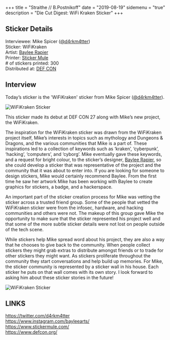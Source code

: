 +++ 
title = "Straithe // B.Postnikoff"
date = "2019-08-19"
sidemenu = "true"
description = "Die Cut Digest: WiFi Kraken Sticker"
+++

## Sticker Details
Interviewee: Mike Spicer ([@d4rkm4tter](https://twitter.com/d4rkm4tter))  
Sticker: WiFiKraken  
Artist: [Baylee Rapier](https://www.instagram.com/bayleearts/)  
Printer: [Sticker Mule](https://www.stickermule.com/)  
\# of stickers printed: 300  
Distributed at: [DEF CON](https://www.defcon.org/)  

## Interview  
Today’s sticker is the 'WiFiKraken' sticker from Mike Spicer ([@d4rkm4tter](https://twitter.com/d4rkm4tter)).

![WiFiKraken Sticker](/images/sticker-wifikraken.png)

This sticker made its debut at DEF CON 27 along with Mike’s new project, the WiFiKraken.

The inspiration for the WiFiKraken sticker was drawn from the WiFiKraken project itself, Mike’s interests in topics such as mythology and Dungeons & Dragons, and the various communities that Mike is a part of. These inspirations led to a collection of keywords such as ‘kraken’, ‘cyberpunk’, ‘hacking’, ‘computers’, and ‘cyborg’. Mike eventually gave these keywords, and a request for bright colour, to the sticker’s designer, [Baylee Rapier](https://www.instagram.com/bayleearts/), so she could develop a sticker that was representative of the project and the community that it was about to enter into. If you are looking for someone to design stickers, Mike would certainly recommend Baylee. From the first time he saw her artwork Mike has been working with Baylee to create graphics for stickers, a badge, and a hackerspace.

An important part of the sticker creation process for Mike was vetting the sticker across a trusted friend group. Some of the people that vetted the WiFiKraken sticker were from the infosec, hardware, and hacking communities and others were not. The makeup of this group gave Mike the opportunity to make sure that the sticker represented his project well and that some of the more subtle sticker details were not lost on people outside of the tech scene.

While stickers help Mike spread word about his project, they are also a way that he chooses to give back to the community. When people collect stickers they might grab extras to distribute amongst friends or to trade for other stickers they might want. As stickers proliferate throughout the community they start conversations and help build up memories. For Mike, the sticker community is represented by a sticker wall in his house. Each sticker he puts on that wall comes with its own story. I look forward to asking him about these sticker stories in the future!

![WiFiKraken Sticker](/images/sticker-wall-darkmatter.png)

## LINKS  
https://twitter.com/d4rkm4tter  
https://www.instagram.com/bayleearts/  
https://www.stickermule.com/  
https://www.defcon.org/  